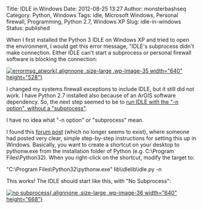 Title: IDLE in Windows
Date: 2012-08-25 13:27
Author: monsterbashseq
Category: Python, Windows
Tags: idle, Microsoft Windows, Personal firewall, Programming, Python 2.7, Windows XP
Slug: idle-in-windows
Status: published

When I first installed the Python 3 IDLE on Windows XP and tried to open
the environment, I would get this error message, "IDLE's subprocess
didn't make connection. Either IDLE can't start a subprocess or personal
firewall software is blocking the connection:

[![errormsg\_atwork](http://monsterbashseq.files.wordpress.com/2013/05/errormsg_atwork.jpg?w=640){.alignnone
.size-large .wp-image-35 width="640"
height="528"}](http://monsterbashseq.files.wordpress.com/2013/05/errormsg_atwork.jpg)

I changed my systems firewall exceptions to include IDLE, but it still
did not work. I have Python 2.7 installed also because of an ArGIS
software dependency. So, the next step seemed to be to [run IDLE with
the "-n option", without a
"subprocess"](http://stackoverflow.com/questions/3277946/no-idle-subprocess-connection).

I have no idea what "-n option" or "subprocess" mean.

I found this [forum
post](https://secure.csse.uwa.edu.au/run/help1401?p=np&a=298&all=y5)
(which no longer seems to exist), where someone had posted very clear,
simple step-by-step instructions for setting this up in Windows.
Basically, you want to create a shortcut on your desktop to pythonw.exe
from the installation folder of Python (e.g. C:\\Program
Files\\Python32). When you right-click on the shortcut, modify the
target to:

"C:\\Program Files\\Python32\\pythonw.exe" lib\\idlelib\\idle.py -n

This works! The IDLE should start like this, with "No Subprocess":

[![no
subprocess](http://monsterbashseq.files.wordpress.com/2013/05/no-subprocess.jpg?w=640){.alignnone
.size-large .wp-image-36 width="640"
height="668"}](http://monsterbashseq.files.wordpress.com/2013/05/no-subprocess.jpg)

